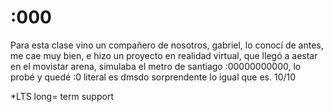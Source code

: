 # :000

Para esta clase vino un compañero de nosotros, gabriel, lo conocí de antes, me cae muy bien, e hizo un proyecto en realidad virtual, que llegó a aestar en el movistar arena, simulaba el metro de santiago :00000000000, lo probé y quedé :0 literal es dmsdo sorprendente lo igual que es. 10/10

*LTS long= term support
